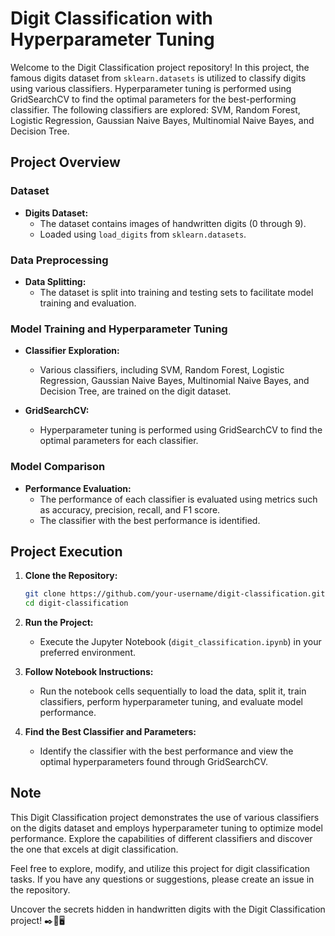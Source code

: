 # Digit Classification with Hyperparameter Tuning

Welcome to the Digit Classification project repository! In this project, the famous digits dataset from `sklearn.datasets` is utilized to classify digits using various classifiers. Hyperparameter tuning is performed using GridSearchCV to find the optimal parameters for the best-performing classifier. The following classifiers are explored: SVM, Random Forest, Logistic Regression, Gaussian Naive Bayes, Multinomial Naive Bayes, and Decision Tree.

## Project Overview

### Dataset

- **Digits Dataset:**
  - The dataset contains images of handwritten digits (0 through 9).
  - Loaded using `load_digits` from `sklearn.datasets`.

### Data Preprocessing

- **Data Splitting:**
  - The dataset is split into training and testing sets to facilitate model training and evaluation.

### Model Training and Hyperparameter Tuning

- **Classifier Exploration:**
  - Various classifiers, including SVM, Random Forest, Logistic Regression, Gaussian Naive Bayes, Multinomial Naive Bayes, and Decision Tree, are trained on the digit dataset.

- **GridSearchCV:**
  - Hyperparameter tuning is performed using GridSearchCV to find the optimal parameters for each classifier.

### Model Comparison

- **Performance Evaluation:**
  - The performance of each classifier is evaluated using metrics such as accuracy, precision, recall, and F1 score.
  - The classifier with the best performance is identified.

## Project Execution

1. **Clone the Repository:**
   ```bash
   git clone https://github.com/your-username/digit-classification.git
   cd digit-classification
   ```

2. **Run the Project:**
   - Execute the Jupyter Notebook (`digit_classification.ipynb`) in your preferred environment.

3. **Follow Notebook Instructions:**
   - Run the notebook cells sequentially to load the data, split it, train classifiers, perform hyperparameter tuning, and evaluate model performance.

4. **Find the Best Classifier and Parameters:**
   - Identify the classifier with the best performance and view the optimal hyperparameters found through GridSearchCV.

## Note

This Digit Classification project demonstrates the use of various classifiers on the digits dataset and employs hyperparameter tuning to optimize model performance. Explore the capabilities of different classifiers and discover the one that excels at digit classification.

Feel free to explore, modify, and utilize this project for digit classification tasks. If you have any questions or suggestions, please create an issue in the repository.

Uncover the secrets hidden in handwritten digits with the Digit Classification project! ✒️🔢🖥️
